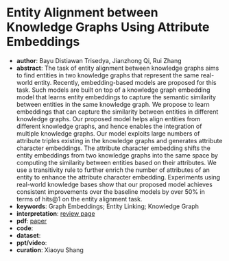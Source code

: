 # Entity Alignment between Knowledge Graphs Using Attribute Embeddings 
- **author**: Bayu Distiawan Trisedya, Jianzhong Qi, Rui Zhang  
- **abstract**: The task of entity alignment between knowledge graphs aims to find entities in two knowledge graphs that represent the same real-world entity. Recently, embedding-based models are proposed for this task. Such models are built on top of a knowledge graph embedding model that learns entity embeddings to capture the semantic similarity between entities in the same knowledge graph. We propose to learn embeddings that can capture the similarity between entities in different knowledge graphs. Our proposed model helps align entities from different knowledge graphs, and hence enables the integration of multiple knowledge graphs. Our model exploits large numbers of attribute triples existing in the knowledge graphs and generates attribute character embeddings. The attribute character embedding shifts the entity embeddings from two knowledge graphs into the same space by computing the similarity between entities based on their attributes. We use a transitivity rule to further enrich the number of attributes of an entity to enhance the attribute character embedding. Experiments using real-world knowledge bases show that our proposed model achieves consistent improvements over the baseline models by over 50% in terms of hits@1 on the entity alignment task.
- **keywords**: Graph Embeddings; Entity Linking; Knowledge Graph
- **interpretation**: [review page](https://mp.weixin.qq.com/s?__biz=MzU2NjAxNDYwMg==&mid=2247487143&idx=1&sn=ee13fcca9b6010be9bae56da505833cf&utm_source=tuicool&utm_medium=referral)
- **pdf**: [paper](https://aaai.org/ojs/index.php/AAAI/article/view/3798)
- **code**:
- **dataset**:
- **ppt/video**:
- **curation**: Xiaoyu Shang 
